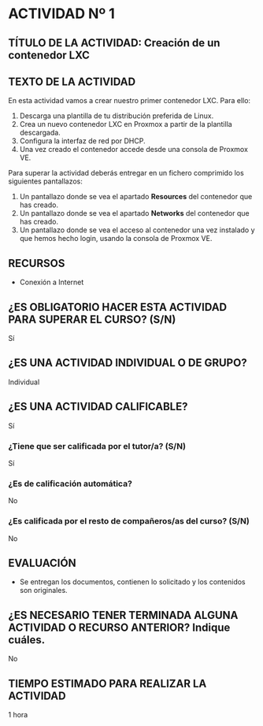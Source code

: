 # ACTIVIDAD Nº 1

## TÍTULO DE LA ACTIVIDAD: Creación de un contenedor LXC

## TEXTO DE LA ACTIVIDAD

En esta actividad vamos a crear nuestro primer contenedor LXC. Para ello:

1. Descarga una plantilla de tu distribución preferida de Linux.
2. Crea un nuevo contenedor LXC en Proxmox a partir de la plantilla descargada. 
3. Configura la interfaz de red por DHCP.
4. Una vez creado el contenedor accede desde una consola de Proxmox VE.

Para superar la actividad deberás entregar en un fichero comprimido los siguientes pantallazos:

1. Un pantallazo donde se vea el apartado **Resources** del contenedor que has creado.
2. Un pantallazo donde se vea el apartado **Networks** del contenedor que has creado.
3. Un pantallazo donde se vea el acceso al contenedor una vez instalado y que hemos hecho login, usando la consola de Proxmox VE.


## RECURSOS

* Conexión a Internet

## ¿ES OBLIGATORIO HACER ESTA ACTIVIDAD PARA SUPERAR EL CURSO? (S/N)

Sí

## ¿ES UNA ACTIVIDAD INDIVIDUAL O DE GRUPO?

Individual

## ¿ES UNA ACTIVIDAD CALIFICABLE?

Sí

### ¿Tiene que ser calificada por el tutor/a? (S/N)

Sí

### ¿Es de calificación automática?

No

### ¿Es calificada por el resto de compañeros/as del curso? (S/N)

No

## EVALUACIÓN

* Se entregan los documentos, contienen lo solicitado y los contenidos son originales.

## ¿ES NECESARIO TENER TERMINADA ALGUNA ACTIVIDAD O RECURSO ANTERIOR? Indique cuáles.

No

## TIEMPO ESTIMADO PARA REALIZAR LA ACTIVIDAD

1 hora
